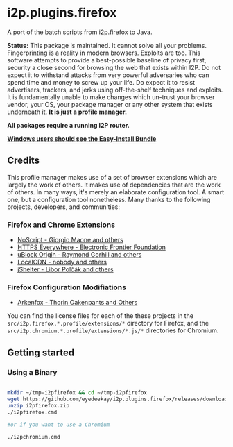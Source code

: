 # i2p.plugins.firefox

A port of the batch scripts from i2p.firefox to Java.

**Status:** This package is maintained. It cannot solve all your problems. Fingerprinting
is a reality in modern browsers. Exploits are too. This software attempts to provide a
best-possible baseline of privacy first, security a close second for browsing the web that
exists within I2P. Do not expect it to withstand attacks from very powerful adversaries
who can spend time and money to screw up your life. Do expect it to resist advertisers,
trackers, and jerks using off-the-shelf techniques and exploits. It is fundamentally unable
to make changes which un-trust your browser vendor, your OS, your package manager or any
other system that exists underneath it. **It is just a profile manager.**

**All packages require a running I2P router.**

**[Windows users should see the Easy-Install Bundle](https://i2pgit.org/i2p-hackers/i2p.firefox)**

## Credits

This profile manager makes use of a set of browser extensions which are largely the work of others.
It makes use of dependencies that are the work of others. In many ways, it's merely an elaborate
configuration tool. A smart one, but a configuration tool nonetheless. Many thanks to the following
projects, developers, and communities:

### Firefox and Chrome Extensions

- [NoScript - Giorgio Maone and others](https://noscript.net)
- [HTTPS Everywhere - Electronic Frontier Foundation](https://www.eff.org/https-everywhere)
- [uBlock Origin - Raymond Gorhill and others](https://ublockorigin.com/)
- [LocalCDN - nobody and others](https://www.localcdn.org/)
- [jShelter - Libor Polčák and others](https://jshelter.org/)

### Firefox Configuration Modifiations

- [Arkenfox - Thorin Oakenpants and Others](https://github.com/arkenfox/user.js/)

You can find the license files for each of the these projects in the `src/i2p.firefox.*.profile/extensions/*`
directory for Firefox, and the `src/i2p.chromium.*.profile/extensions/*.js/*` directories for Chromium.

## Getting started

### Using a Binary

```sh

mkdir ~/tmp-i2pfirefox && cd ~/tmp-i2pfirefox
wget https://github.com/eyedeekay/i2p.plugins.firefox/releases/download/1.0.2/i2pfirefox.zip
unzip i2pfirefox.zip
./i2pfirefox.cmd

#or if you want to use a Chromium

./i2pchromium.cmd
```
